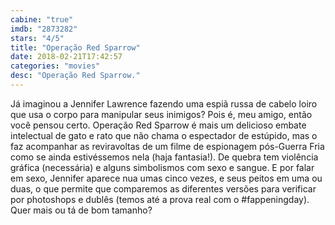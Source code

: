 ```yaml
---
cabine: "true"
imdb: "2873282"
stars: "4/5"
title: "Operação Red Sparrow"
date: 2018-02-21T17:42:57
categories: "movies"
desc: "Operação Red Sparrow."
---
```

Já imaginou a Jennifer Lawrence fazendo uma espiã russa de cabelo loiro que usa o corpo para manipular seus inimigos? Pois é, meu amigo, então você pensou certo. Operação Red Sparrow é mais um delicioso embate intelectual de gato e rato que não chama o espectador de estúpido, mas o faz acompanhar as reviravoltas de um filme de espionagem pós-Guerra Fria como se ainda estivéssemos nela (haja fantasia!). De quebra tem violência gráfica (necessária) e alguns simbolismos com sexo e sangue. E por falar em sexo, Jennifer aparece nua umas cinco vezes, e seus peitos em uma ou duas, o que permite que comparemos as diferentes versões para verificar por photoshops e dublês (temos até a prova real com o #fappeningday). Quer mais ou tá de bom tamanho?
